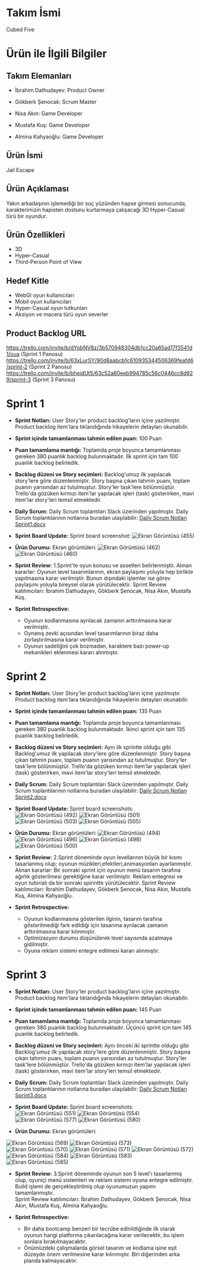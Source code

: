 # Takım İsmi
Cubed Five

# Ürün ile İlgili Bilgiler

## Takım Elemanları
* İbrahim Dathudayev: Product Owner

* Gökberk Şenocak: Scrum Master

* Nisa Akın: Game Developer

* Mustafa Kuş: Game Developer

* Almina Kahyaoğlu: Game Developer

## Ürün İsmi
Jail Escape
## Ürün Açıklaması
Yakın arkadaşının işlemediği bir suç yüzünden hapse girmesi sonucunda, karakterimizin hapisten dostunu kurtarmaya çalışacağı 3D Hyper-Casual türü bir oyundur.
## Ürün Özellikleri
* 3D
* Hyper-Casual
* Third-Person Point of View
## Hedef Kitle
* WebGl oyun kullanıcıları
* Mobil oyun kullanıcıları
* Hyper-Casual oyun tutkunları
* Aksiyon ve macera türü oyun severler
## Product Backlog URL
https://trello.com/invite/b/dYobNV8z/3b570948304db1cc20a65ad17f3541d1/oua (Sprint 1 Panosu)
https://trello.com/invite/b/63xLurSY/90d8aabcb1c610935344506369feafd6/sprint-2 (Sprint 2 Panosu) 
https://trello.com/invite/b/bheidUt5/63c52a80eeb994785c56c0446cc8d929/sprint-3 (Sprint 3 Panosu)

# Sprint 1
* **Sprint Notları:** User Story'ler product backlog'ların içine yazılmıştır. Product backlog item'lara tıklandığında hikayelerin detayları okunabilir.
* **Sprint içinde tamamlanması tahmin edilen puan:** 100 Puan
* **Puan tamamlama mantığı:** Toplamda proje boyunca tamamlanması gereken 380 puanlık backlog bulunmaktadır. İlk sprint için tam 100 puanlık backlog belirledik.
* **Backlog düzeni ve Story seçimleri:** Backlog'umuz ilk yapılacak story'lere göre düzenlenmiştir. Story başına çıkan tahmin puanı, toplam puanın yarısından az tutulmuştur. Story'ler task'lere bölünmüştür. Trello'da gözüken kırmızı item'lar yapılacak işleri (task) gösterirken, mavi item'lar story'leri temsil etmektedir.
* **Daily Scrum:** Daily Scrum toplantıları Slack üzerinden yapılmıştır. Daily Scrum toplantılarının notlarına buradan ulaşılabilir: 
[Daily Scrum Notları Sprint1.docx](https://github.com/gokberksenocak/UnityGrup125/files/8646673/Daily.Scrum.Notlari.Sprint1.docx)

* **Sprint Board Update:** Sprint board screenshot: ![Ekran Görüntüsü (455)](https://user-images.githubusercontent.com/102216059/167288878-c919f728-1b24-4447-99d7-2bfaa9b19b13.png)

* **Ürün Durumu:** Ekran görüntüleri: ![Ekran Görüntüsü (462)](https://user-images.githubusercontent.com/102216059/167289553-42796d8c-e6c3-43d8-85e7-efd13f475036.png)
![Ekran Görüntüsü (460)](https://user-images.githubusercontent.com/102216059/167289493-9a2998dc-6873-4e98-bb80-40e738897651.png)

* **Sprint Review:** 1.Sprint'te oyun konusu ve assetleri belirlenmiştir. Alınan kararlar: Oyunun level tasarımlarının, ekran paylaşımı yoluyla hep birlikte yapılmasına karar verilmiştir. Bunun dışındaki işlemler ise görev paylaşımı yoluyla bireysel olarak yürütülecektir.
Sprint Review katılımcıları: İbrahim Dathudayev, Gökberk Şenocak, Nisa Akın, Mustafa Kuş.   

* **Sprint Retrospective:** 
    - Oyunun kodlanmasına ayrılacak zamanın arttırılmasına karar verilmiştir.
    - Oynanış zevki açısından level tasarımlarının biraz daha zorlaştırılmasına karar verilmiştir.
    - Oyunun sadeliğini çok bozmadan, karaktere bazı power-up mekanikleri eklenmesi kararı alınmıştır.
 
 # Sprint 2
* **Sprint Notları:** User Story'ler product backlog'ların içine yazılmıştır. Product backlog item'lara tıklandığında hikayelerin detayları okunabilir.
* **Sprint içinde tamamlanması tahmin edilen puan:** 135 Puan
* **Puan tamamlama mantığı:** Toplamda proje boyunca tamamlanması gereken 380 puanlık backlog bulunmaktadır. İkinci sprint için tam 135 puanlık backlog belirledik.
* **Backlog düzeni ve Story seçimleri:** Aynı ilk sprintte olduğu gibi Backlog'umuz ilk yapılacak story'lere göre düzenlenmiştir. Story başına çıkan tahmin puanı, toplam puanın yarısından az tutulmuştur. Story'ler task'lere bölünmüştür. Trello'da gözüken kırmızı item'lar yapılacak işleri (task) gösterirken, mavi item'lar story'leri temsil etmektedir.
* **Daily Scrum:** Daily Scrum toplantıları Slack üzerinden yapılmıştır. Daily Scrum toplantılarının notlarına buradan ulaşılabilir: [Daily Scrum Notları Sprint2.docx](https://github.com/gokberksenocak/UnityGrup125/files/8757722/Daily.Scrum.Notlari.Sprint2.docx)

* **Sprint Board Update:** Sprint board screenshots: ![Ekran Görüntüsü (492)](https://user-images.githubusercontent.com/102216059/169669134-2ea0adf9-90cc-4be4-8471-c5b83d4e541e.png) ![Ekran Görüntüsü (501)](https://user-images.githubusercontent.com/102216059/169669140-31a21586-f858-4934-928b-391d7badb98b.png) ![Ekran Görüntüsü (503)](https://user-images.githubusercontent.com/102216059/169669147-a40f66e3-e241-400c-bcaa-86106593cd75.png) ![Ekran Görüntüsü (505)](https://user-images.githubusercontent.com/102216059/169669195-b8c36fa1-91c4-47e1-ad92-4af3c335ecc9.png)

* **Ürün Durumu:** Ekran görüntüleri: ![Ekran Görüntüsü (494)](https://user-images.githubusercontent.com/102216059/169669243-20184274-3716-4f6e-b5b1-f38a1ba09bc2.png) ![Ekran Görüntüsü (496)](https://user-images.githubusercontent.com/102216059/169669253-1d87df8f-8e27-4acf-ab9a-dba2f06c476d.png) ![Ekran Görüntüsü (498)](https://user-images.githubusercontent.com/102216059/169669260-87367538-cdb5-41e9-9065-576d2c3e983e.png) ![Ekran Görüntüsü (500)](https://user-images.githubusercontent.com/102216059/169669268-78c99ae4-2e72-469a-8717-adcd8dada688.png)

* **Sprint Review:** 2.Sprint döneminde oyun levellarının büyük bir kısmı tasarlanmış olup; oyunun müzikleri,efektleri,animasyonları ayarlanmıştır. Alınan kararlar: Bir sonraki sprint için oyunun menü tasarım tarafına ağırlık gösterilmesi gerektiğine karar verilmiştir. Reklam entegresi ve oyun tutorialı da bir sonraki spirintte yürütülecektir.
Sprint Review katılımcıları: İbrahim Dathudayev, Gökberk Şenocak, Nisa Akın, Mustafa Kuş, Almina Kahyaoğlu.   

* **Sprint Retrospective:** 
    - Oyunun kodlanmasına gösterilen ilginin, tasarım tarafına gösterilmediği fark edildiği için tasarıma ayrılacak zamanın arttırılmasına karar kılınmıştır.
    - Optimizasyon durumu düşünülerek level sayısında azalmaya gidilmiştir.
    - Oyuna reklam sistemi entegre edilmesi kararı alınmıştır.
 # Sprint 3
* **Sprint Notları:** User Story'ler product backlog'ların içine yazılmıştır. Product backlog item'lara tıklandığında hikayelerin detayları okunabilir.
* **Sprint içinde tamamlanması tahmin edilen puan:** 145 Puan
* **Puan tamamlama mantığı:** Toplamda proje boyunca tamamlanması gereken 380 puanlık backlog bulunmaktadır. Üçüncü sprint için tam 145 puanlık backlog belirledik.
* **Backlog düzeni ve Story seçimleri:** Aynı önceki iki sprintte olduğu gibi Backlog'umuz ilk yapılacak story'lere göre düzenlenmiştir. Story başına çıkan tahmin puanı, toplam puanın yarısından az tutulmuştur. Story'ler task'lere bölünmüştür. Trello'da gözüken kırmızı item'lar yapılacak işleri (task) gösterirken, mavi item'lar story'leri temsil etmektedir.
* **Daily Scrum:** Daily Scrum toplantıları Slack üzerinden yapılmıştır. Daily Scrum toplantılarının notlarına buradan ulaşılabilir: [Daily Scrum Notları Sprint3.docx](https://github.com/gokberksenocak/UnityGrup125/files/8840567/Daily.Scrum.Notlari.Sprint3.docx)

* **Sprint Board Update:** Sprint board screenshots: ![Ekran Görüntüsü (551)](https://user-images.githubusercontent.com/102216059/172066472-eeaef332-8734-48bf-9050-2acf1eeeff5c.png) ![Ekran Görüntüsü (554)](https://user-images.githubusercontent.com/102216059/172066480-a7031fee-9fde-41d4-9db4-4fb1ecb8f54d.png) 
![Ekran Görüntüsü (577)](https://user-images.githubusercontent.com/102216059/172066485-7411a5e2-5944-4184-8b04-5bd92dc3a098.png) ![Ekran Görüntüsü (580)](https://user-images.githubusercontent.com/102216059/172067178-19852d37-077c-4b2d-9ee8-a116a14bb614.png)

* **Ürün Durumu:** Ekran görüntüleri: 

![Ekran Görüntüsü (569)](https://user-images.githubusercontent.com/102216059/172067459-0b6307c0-51fc-4723-aa91-996c8f199466.png) 
![Ekran Görüntüsü (573)](https://user-images.githubusercontent.com/102216059/172067511-548be0f5-ebfa-4507-aada-be1cd72c88c8.png)
![Ekran Görüntüsü (570)](https://user-images.githubusercontent.com/102216059/172067519-6c03545f-053f-4c10-9f7e-66e1a11195ec.png)
![Ekran Görüntüsü (571)](https://user-images.githubusercontent.com/102216059/172067525-5027f132-8149-424e-a8f1-f833c12acbe3.png)
![Ekran Görüntüsü (572)](https://user-images.githubusercontent.com/102216059/172067528-9399f3e4-176e-4267-885f-6fd913e1433e.png)
![Ekran Görüntüsü (584)](https://user-images.githubusercontent.com/102216059/172068011-679d83fb-78b6-4e52-9ea0-b2e481bdb04f.png)
![Ekran Görüntüsü (583)](https://user-images.githubusercontent.com/102216059/172068014-ca12ee09-68e1-4cbd-8831-24c7073d332f.png)
![Ekran Görüntüsü (585)](https://user-images.githubusercontent.com/102216059/172068097-8d4b9984-d60c-4bff-96b7-f09f0f17aeb7.png)

* **Sprint Review:** 3.Sprint döneminde oyunun son 5 level'ı tasarlanmış olup, oyuniçi menü sistemleri ve reklam sistemi oyuna entegre edilmiştir. Build işlemi de gerçekleştirilmiş olup oyunumuzun yapımı tamamlanmıştır.  
Sprint Review katılımcıları: İbrahim Dathudayev, Gökberk Şenocak, Nisa Akın, Mustafa Kuş, Almina Kahyaoğlu.   

* **Sprint Retrospective:** 
    - Bir daha bootcamp benzeri bir tecrübe edinildiğinde ilk olarak oyunun hangi platforma çıkarılacağına karar verilecektir, bu işlem sonlara bırakılmayacaktır.
    - Önümüzdeki çalışmalarda görsel tasarım ve kodlama işine eşit düzeyde önem verilmesine karar kılınmıştır. Biri diğerinden arka planda kalmayacaktır.
